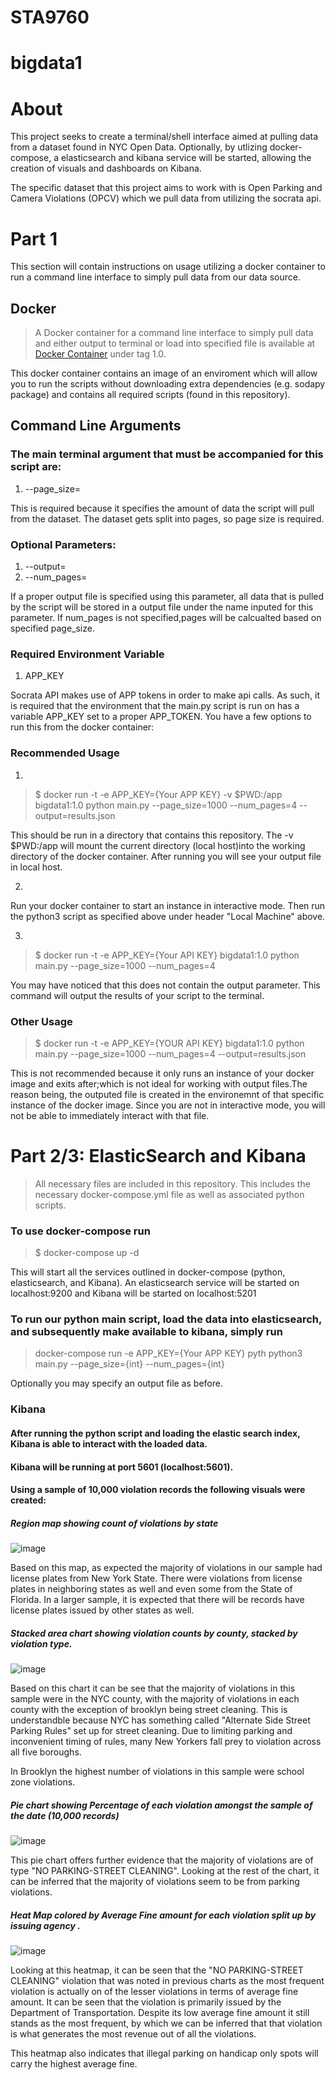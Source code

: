 # STA9760
# bigdata1

# About
This project seeks to create a terminal/shell interface aimed at pulling data from a dataset found in NYC Open Data.
Optionally, by utlizing docker-compose, a elasticsearch and kibana service will be started, allowing the creation of visuals and dashboards on Kibana.

The specific dataset that this project aims to work with is Open Parking and Camera Violations (OPCV) which we pull data from utilizing the socrata api.

# Part 1
This section will contain instructions on usage utilizing a docker container to run a command line interface to simply pull data from our data source. 

## Docker 
> A Docker container for a command line interface to simply pull data and either output to terminal or load into specified file is available at [Docker Container](https://hub.docker.com/r/tbenthomas/bigdata1) under tag 1.0. 

This docker container contains an image of an enviroment which will allow you to run the scripts without downloading extra
dependencies (e.g. sodapy package) and contains all required scripts (found in this repository).

## Command Line Arguments
### The main terminal argument that must be accompanied for this script are:
1. --page_size=

This is required because it specifies the amount of data the script will pull from the dataset.
The dataset gets split into pages, so page size is required.

### Optional Parameters:
1. --output=
2. --num_pages=

If a proper output file is specified using this parameter, all data that is pulled by the script will be stored
in a output file under the name inputed for this parameter. 
If num_pages is not specified,pages will be calcualted based on specified page_size.

### Required Environment Variable
1. APP_KEY

Socrata API makes use of APP tokens in order to make api calls. As such, it is required that the environment that the 
main.py script is run on has a variable APP_KEY set to a proper APP_TOKEN.
You have a few options to run this from the docker container:

### Recommended Usage
1.
> $ docker run -t -e APP_KEY={Your APP KEY} -v $PWD:/app bigdata1:1.0 python main.py --page_size=1000 --num_pages=4 --output=results.json

This should be run in a directory that contains this repository. The -v $PWD:/app will mount the current directory (local host)into the working directory of the docker container. After running you will see your output file in local host. 

2. 
Run your docker container to start an instance in interactive mode.
Then run the python3 script as specified above under header "Local Machine" above.

3.
> $ docker run -t -e APP_KEY={Your API KEY} bigdata1:1.0 python main.py --page_size=1000 --num_pages=4 

You may have noticed that this does not contain the output parameter. This command will output the results of your script
to the terminal. 

### Other Usage
> $ docker run -t -e APP_KEY={YOUR API KEY} bigdata1:1.0 python main.py --page_size=1000 --num_pages=4 --output=results.json

This is not recommended because it only runs an instance of your docker image and exits after;which is not ideal for working with output files.The reason being, the outputed file is created in the environemnt of that specific instance of the docker image. Since you are not in interactive mode, you will not be able to immediately interact with that file. 

# Part 2/3: ElasticSearch and Kibana
> All necessary files are included in this repository. This includes the necessary docker-compose.yml file as well as associated python scripts. 
### To use docker-compose run
> $ docker-compose up -d

This will start all the services outlined in docker-compose (python, elasticsearch, and Kibana). An elasticsearch service will be started on localhost:9200 and Kibana will be started on localhost:5201

### To run our python main script, load the data into elasticsearch, and subsequently make available to kibana, simply run

> docker-compose run -e APP_KEY={Your APP KEY} pyth python3 main.py --page_size={int} --num_pages={int}

Optionally you may specify an output file as before. 

### Kibana
#### After running the python script and loading the elastic search index, Kibana is able to interact with the loaded data.
#### Kibana will be running at port 5601 (localhost:5601). 
#### Using a sample of 10,000 violation records the following visuals were created:
##### Region map showing count of violations by state
![image](kibana_screenshots/map.png?raw=true)

Based on this map, as expected the majority of violations in our sample had license plates from New York State. There were violations from license plates in neighboring states as well and even some from the State of Florida. In a larger sample, it is expected that there will be records have license plates issued by other states as well.  
##### Stacked area chart showing violation counts by county, stacked by violation type. 

![image](kibana_screenshots/stacked_area?raw=true)

Based on this chart it can be see that the majority of violations in this sample were in the NYC county, with the majority of violations in each county with the exception of brooklyn being street cleaning. This is understandble because NYC has something called "Alternate Side Street Parking Rules" set up for street cleaning. Due to limiting parking and inconvenient timing of rules, many New Yorkers fall prey to violation across all five boroughs. 

In Brooklyn the highest number of violations in this sample were school zone violations. 
##### Pie chart showing Percentage of each violation amongst the sample of the date (10,000 records)

![image](kibana_screenshots/pie.png?raw=true)

This pie chart offers further evidence that the majority of violations are of type "NO PARKING-STREET CLEANING". Looking at the rest of the chart, it can be inferred that the majority of violations seem to be from parking violations. 

##### Heat Map colored by Average Fine amount for each violation split up by issuing agency . 

![image](kibana_screenshots/heatmap.png?raw=true)

Looking at this heatmap, it can be seen that the "NO PARKING-STREET CLEANING" violation that was noted in previous charts as the most frequent violation is actually on of the lesser violations in terms of average fine amount. It can be seen that the violation is primarily issued by the Department of Transportation. Despite its low average fine amount it still stands as the most frequent, by which we can be inferred that that violation is what generates the most revenue out of all the violations.

This heatmap also indicates that illegal parking on handicap only spots will carry the highest average fine. 
